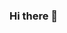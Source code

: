 ### Hi there 👋

<!--
**shivanircodel/shivanircodel** is a ✨ _special_ ✨ repository because its `README.md` (this file) appears on your GitHub profile.

Here are some ideas to get you started:

- 🔭 I’m currently working on ...
- 🌱 I’m currently learning tools to use on Microsoft platforms. Taking some courses through Microsoft such as Successful interviewing and Editing code through branching and merging in Git
- 👯 I’m looking to collaborate on any future Hackathon projects.
- 🤔 I’m looking for help with nothing as of now.
- 💬 Ask me about any Computer Science questions.
- 📫 How to reach me: shivanirajgopal@gmail.com
- 😄 Pronouns: she/her
- ⚡ Fun fact: I am currently a senior in high school.
-->
